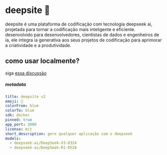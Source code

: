 # deepsite 🐳

deepsite é uma plataforma de codificação com tecnologia deepseek ai, projetada para tornar a codificação mais inteligente e eficiente. desenvolvido para desenvolvedores, cientistas de dados e engenheiros de ia, ele integra ia generativa aos seus projetos de codificação para aprimorar a criatividade e a produtividade.

## como usar localmente?

siga [essa discussão](https://huggingface.co/spaces/enzostvs/deepsite/discussions/74)

##### metadata

```yml
title: deepsite v2
emoji: 🐳
colorFrom: blue
colorTo: blue
sdk: docker
pinned: true
app_port: 3000
license: mit
short_description: gere qualquer aplicação com o deepseek
models:
  - deepseek-ai/DeepSeek-V3-0324
  - deepseek-ai/DeepSeek-R1-0528
```
